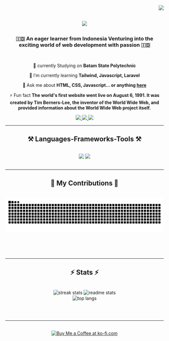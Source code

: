 <img align="right" src="https://visitor-badge.laobi.icu/badge?page_id=muhammadpadanta.muhammadpadanta7" />

<h1 align="center">
    <img src="https://readme-typing-svg.herokuapp.com/?font=Righteous&size=35&center=true&vCenter=true&width=500&height=70&duration=4000&lines=Hi+There!+👋;+Im+Muhammad+Padanta+Tarigan!;" />
</h1>

<h3 align="center">🇮🇩 An eager learner from Indonesia Venturing into the exciting world of web development with passion 🇮🇩</h3>

<br/>

<div align="center">
 
 🔭 currently Studying on **Batam State Polytechnic**
 
 🌱 I’m currently learning **Tailwind, Javascript, Laravel**

💬 Ask me about **HTML, CSS, Javascript... or anything [here](https://github.com/muhammadpadanta/muhammadpadanta/issues)**

⚡ Fun fact **The world's first website went live on August 6, 1991. It was created by Tim Berners-Lee, the inventor of the World Wide Web, and provided information about the World Wide Web project itself.**

 </div>
 
<div align="center"> 
  <a href="mailto:mpadanta@gmail.com">
    <img src="https://img.shields.io/badge/Gmail-333333?style=for-the-badge&logo=gmail&logoColor=red" />
  </a>
  <a href="https://discord.com/users/389223384048992266" target="_blank">
    <img src="https://img.shields.io/badge/Discord-7289DA?style=for-the-badge&logo=discord&logoColor=white" />
  </a>
  <a href="https://muhammadpadanta.github.io" target="_blank">
     <img src="https://img.shields.io/badge/Portfolio-FF5722?style=for-the-badge&logo=todoist&logoColor=white" target="_blank" /> <!-- sqlite, safari, google-chrome are other good icon options -->
  </a>
</div>

 <hr/>
 
<h2 align="center">⚒️ Languages-Frameworks-Tools ⚒️</h2>
<br/>
<div align="center">
    <img src="https://skillicons.dev/icons?i=react,bootstrap,html,css,vscode,github,figma,tailwind,git,postman" />
    <img src="https://skillicons.dev/icons?i=nodejs,python,javascript,typescript,nextjs,mysql,flask" /><br>
</div>

<br/>
<hr/>

<div align="center">
  <h2>🐍 My Contributions 🐍</h2>
  <br>
  <img alt="snake eating my contributions" src="https://raw.githubusercontent.com/muhammadpadanta/muhammadpadanta/output/github-contribution-grid-snake.svg" />
  
  <br/><br/><br/>
</div>

<hr/>

<h2 align="center">⚡ Stats ⚡</h2>
<br>
<div align=center>
  <img width=390 src="https://github-readme-streak-stats-muhammadpadanta.vercel.app/?user=muhammadpadanta&count_private=true&theme=react&border_radius=10" alt="streak stats"/>
  <img width=390 src="https://github-readme-stats-muhammadpadanta.vercel.app/api?username=muhammadpadanta&count_private=true&show_icons=true&theme=react&rank_icon=github&border_radius=10" alt="readme stats" />
  <br/>
  <img width=325 align="center" src="https://github-readme-stats-salesp07.vercel.app/api/top-langs/?username=salesp07&hide=HTML&langs_count=8&layout=compact&theme=react&border_radius=10&size_weight=0.5&count_weight=0.5&exclude_repo=github-readme-stats" alt="top langs" />
</div>

<br/><br/>

<hr/>

<br/>

<div align="center">
<a href='https://trakteer.id/muhammad_padanta/tip' target='_blank'><img height='64' style='border:0px;height:64px;' src='https://storage.ko-fi.com/cdn/kofi1.png?v=3' border='0' alt='Buy Me a Coffee at ko-fi.com' /></a>
</div>

<br/>
